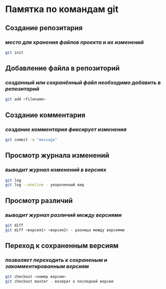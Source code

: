 # Памятка по командам git

## Создание репозитария 
### *место для хранения файлов проекта и их изменений*
```sh
git init
```

## Добавление файла в репозиторий
### *созданный или сохранённый файл необходимо добавить в репозитарий*
```sh
git add <filename>
```

## Создание комментария
### *создание комментария фиксирует изменения*
```sh
git commit -m "message"
```

## Просмотр журнала изменений
### *выводит журнал изменений в версиях*
```sh
git log
git log --oneline - укороченный вид
```

## Просмотр различий
### *выводит журнал различий между версиями*
```sh
git diff
git diff <версия1> <версия2> - разница между версиями
```

## Переход к сохраненным версиям
### *позволяет переходить к сохраненым и закомментированным версиям*
```sh
git checkout <номер версии>
git checkout master - возврат к последней версии
```